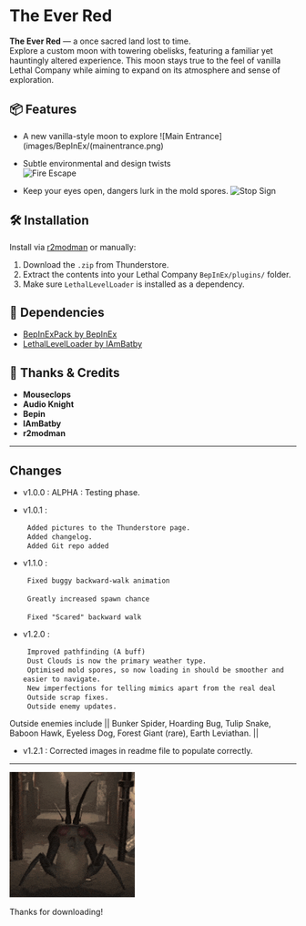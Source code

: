 # The Ever Red

**The Ever Red** — a once sacred land lost to time.  
Explore a custom moon with towering obelisks, featuring a familiar yet hauntingly altered experience. This moon stays true to the feel of vanilla Lethal Company while aiming to expand on its atmosphere and sense of exploration.

## 📦 Features

- A new vanilla-style moon to explore
![Main Entrance](images/BepInEx/(mainentrance.png)
 
- Subtle environmental and design twists  
![Fire Escape](images/BepInEx/fireescape.png)

- Keep your eyes open, dangers lurk in the mold spores.
![Stop Sign](images/BepInEx/stopsign.png)

## 🛠 Installation

Install via [r2modman](https://thunderstore.io/package/ebkr/r2modman/) or manually:

1. Download the `.zip` from Thunderstore.
2. Extract the contents into your Lethal Company `BepInEx/plugins/` folder.
3. Make sure `LethalLevelLoader` is installed as a dependency.

## 🔧 Dependencies

- [BepInExPack by BepInEx](https://thunderstore.io/c/lethal-company/p/BepInEx/BepInExPack/)
- [LethalLevelLoader by IAmBatby](https://thunderstore.io/c/lethal-company/p/IAmBatby/LethalLevelLoader//)

## 🙏 Thanks & Credits
- **Mouseclops** 
- **Audio Knight**
- **Bepin**
- **IAmBatby**
- **r2modman**

---

## Changes
 - v1.0.0 : 
        ALPHA : Testing phase.
 - v1.0.1 : 
 
        Added pictures to the Thunderstore page.
		Added changelog.
		Added Git repo added
 - v1.1.0 : 

        Fixed buggy backward-walk animation

        Greatly increased spawn chance 

        Fixed "Scared" backward walk
 - v1.2.0 : 

        Improved pathfinding (A buff)
		Dust Clouds is now the primary weather type.
		Optimised mold spores, so now loading in should be smoother and easier to navigate.
		New imperfections for telling mimics apart from the real deal
		Outside scrap fixes.
		Outside enemy updates.
Outside enemies include || Bunker Spider, Hoarding Bug, Tulip Snake,  Baboon Hawk, Eyeless Dog, Forest Giant (rare), Earth Leviathan. ||
		
 - v1.2.1 : 
		Corrected images in readme file to populate correctly.

---

![Hoarding Bug Thanks](images/BepInEx/lethal-company-horderbug.gif)

Thanks for downloading! 